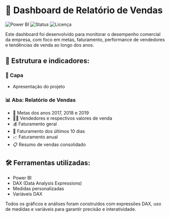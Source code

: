 # 💼 Dashboard de Relatório de Vendas

![Power BI](https://img.shields.io/badge/Feito%20com-Power%20BI-F2C811?logo=power-bi&logoColor=white)
![Status](https://img.shields.io/badge/Status-Concluído-brightgreen)
![Licença](https://img.shields.io/badge/Licença-MIT-blue)

Este dashboard foi desenvolvido para monitorar o desempenho comercial da empresa, com foco em metas, faturamento, performance de vendedores e tendências de venda ao longo dos anos.

## 📌 Estrutura e indicadores:

### 📄 Capa
- Apresentação do projeto

### 📊 Aba: Relatório de Vendas
- 🎯 Metas dos anos 2017, 2018 e 2019  
- 🧑‍💼 Vendedores e respectivos valores de venda  
- 💰 Faturamento geral  
- 📆 Faturamento dos últimos 10 dias  
- 📈 Faturamento anual  
- 📋 Resumo de vendas consolidado  

## 🛠️ Ferramentas utilizadas:

- Power BI  
- DAX (Data Analysis Expressions)  
- Medidas personalizadas  
- Variáveis DAX  

Todos os gráficos e análises foram construídos com expressões DAX, uso de medidas e variáveis para garantir precisão e interatividade.

